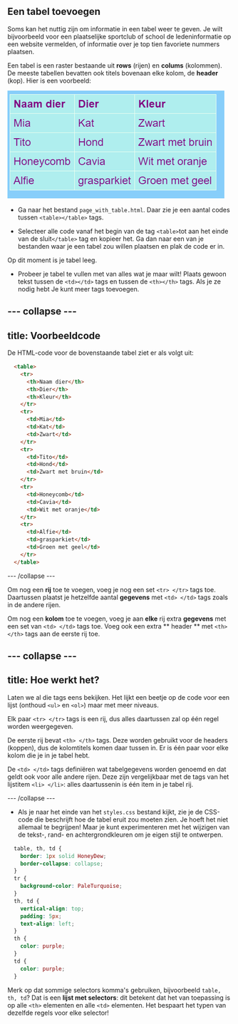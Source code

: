 ## Een tabel toevoegen

Soms kan het nuttig zijn om informatie in een tabel weer te geven. Je wilt bijvoorbeeld voor een plaatselijke sportclub of school de ledeninformatie op een website vermelden, of informatie over je top tien favoriete nummers plaatsen.

Een tabel is een raster bestaande uit **rows** (rijen) en **colums** (kolommen). De meeste tabellen bevatten ook titels bovenaan elke kolom, de **header** (kop). Hier is een voorbeeld:

![Example of information in a table](images/egTableResult.png)

- Ga naar het bestand `page_with_table.html`. Daar zie je een aantal codes tussen `<table></table>` tags.

- Selecteer alle code vanaf het begin van de tag `<table>`tot aan het einde van de sluit`</table>` tag en kopieer het. Ga dan naar een van je bestanden waar je een tabel zou willen plaatsen en plak de code er in.

Op dit moment is je tabel leeg.

- Probeer je tabel te vullen met van alles wat je maar wilt! Plaats gewoon tekst tussen de `<td></td>` tags en tussen de `<th></th>` tags. Als je ze nodig hebt Je kunt meer tags toevoegen.

--- collapse ---
---
title: Voorbeeldcode
---

De HTML-code voor de bovenstaande tabel ziet er als volgt uit:

```html
  <table>
    <tr>
      <th>Naam dier</th>
      <th>Dier</th>
      <th>Kleur</th>
    </tr>
    <tr>
      <td>Mia</td>
      <td>Kat</td>
      <td>Zwart</td>
    </tr>
    <tr>
      <td>Tito</td>
      <td>Hond</td>
      <td>Zwart met bruin</td>
    </tr>
    <tr>
      <td>Honeycomb</td>
      <td>Cavia</td>
      <td>Wit met oranje</td>
    </tr>
    <tr>
      <td>Alfie</td>
      <td>grasparkiet</td>
      <td>Groen met geel</td>
    </tr>
  </table>
```

--- /collapse ---

Om nog een **rij** toe te voegen, voeg je nog een set `<tr> </tr>` tags toe. Daartussen plaatst je hetzelfde aantal **gegevens** met `<td> </td>` tags zoals in de andere rijen.

Om nog een **kolom** toe te voegen, voeg je aan **elke** rij extra **gegevens** met een set van `<td> </td>` tags toe. Voeg ook een extra ** header ** met `<th> </th>` tags aan de eerste rij toe.

--- collapse ---
---
title: Hoe werkt het?
---

Laten we al die tags eens bekijken. Het lijkt een beetje op de code voor een lijst (onthoud `<ul>` en `<ol>`) maar met meer niveaus.

Elk paar `<tr> </tr>` tags is een rij, dus alles daartussen zal op één regel worden weergegeven.

De eerste rij bevat `<th> </th>` tags. Deze worden gebruikt voor de headers (koppen), dus de kolomtitels komen daar tussen in. Er is één paar voor elke kolom die je in je tabel hebt.

De `<td> </td>` tags definiëren wat tabelgegevens worden genoemd en dat geldt ook voor alle andere rijen. Deze zijn vergelijkbaar met de tags van het lijstitem `<li> </li>`: alles daartussenin is één item in je tabel rij.

--- /collapse ---

- Als je naar het einde van het ` styles.css ` bestand kijkt, zie je de CSS-code die beschrijft hoe de tabel eruit zou moeten zien. Je hoeft het niet allemaal te begrijpen! Maar je kunt experimenteren met het wijzigen van de tekst-, rand- en achtergrondkleuren om je eigen stijl te ontwerpen.

```css
  table, th, td {
    border: 1px solid HoneyDew;
    border-collapse: collapse;
  }
  tr {
    background-color: PaleTurquoise;
  }
  th, td {
    vertical-align: top;
    padding: 5px;
    text-align: left;
  }
  th {
    color: purple;
  }
  td {
    color: purple;
  }
```

Merk op dat sommige selectors komma's gebruiken, bijvoorbeeld `table, th, td`? Dat is een **lijst met selectors**: dit betekent dat het van toepassing is op alle `<th>` elementen en alle `<td>` elementen. Het bespaart het typen van dezelfde regels voor elke selector!